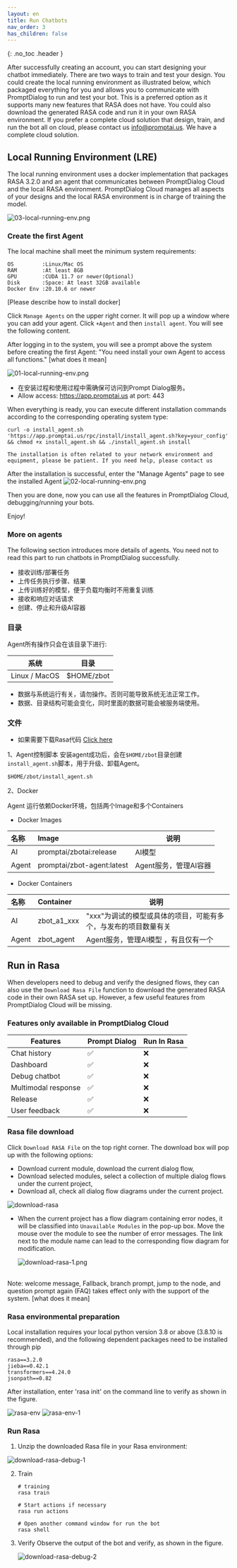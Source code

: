 ```yaml
---
layout: en
title: Run Chatbots
nav_order: 3
has_children: false
---
```

{: .no_toc .header }

After successfully creating an account, you can start designing your chatbot immediately. There are two ways to train and test your design. You could create the local running environment as illustrated below, which packaged everything for you and allows you to communicate with PromptDialog to run and test your bot.  This is a preferred option as it supports many new features that RASA does not have.  You could also download the generated RASA code and run it in your own RASA environment.  If you prefer a complete cloud solution that design, train, and run the bot all on cloud, please contact us [info@promptai.us](info@promptai.us).  We have a complete cloud solution. 


## Local Running Environment (LRE)
The local running environment uses a docker implementation that packages RASA 3.2.0 and an agent that communicates between PromptDialog Cloud and the local RASA environment.   PromptDialog Cloud manages all aspects of your designs and the local RASA environment is in charge of training the model. 

![03-local-running-env.png](/assets/images/local_running_env/03-local-running-env.png)

### Create the first Agent
The local machine shall meet the minimum system requirements:

```text
OS         :Linux/Mac OS
RAM        :At least 8GB
GPU        :CUDA 11.7 or newer(Optional)
Disk       :Space: At least 32GB available
Docker Env :20.10.6 or newer
```

[Please describe how to install docker]

Click `Manage Agents` on the upper right corner.  It will pop up a window where you can add your agent.  Click `+Agent` and then `install agent`.  You  will see the following content.

After logging in to the system, you will see a prompt above the system before creating the first Agent: "You need install your own Agent to access all functions." [what does it mean]
 

![01-local-running-env.png](/assets/images/local_running_env/01-local-running-env.png)


- 在安装过程和使用过程中需确保可访问到Prompt Dialog服务。
- Allow access: https://app.promptai.us at port: 443

When everything is ready, you can execute different installation commands according to the corresponding operating system type:
```shell
curl -o install_agent.sh 'https://app.promptai.us/rpc/install/install_agent.sh?key=your_config' && chmod +x install_agent.sh && ./install_agent.sh install
```
`The installation is often related to your network environment and equipment, please be patient. If you need help, please contact us`

After the installation is successful, enter the "Manage Agents" page to see the installed Agent
![02-local-running-env.png](/assets/images/local_running_env/02-local-running-env.png)

Then you are done, now you can use all the features in PromptDialog Cloud, debugging/running your bots. 

Enjoy!

### More on agents
The following section introduces more details of agents. You need not to read this part to run chatbots in PromptDialog successfully. 

- 接收训练/部署任务
- 上传任务执行步骤、结果
- 上传训练好的模型，便于负载均衡时不用重复训练
- 接收和响应对话请求
- 创建、停止和升级AI容器

### 目录
Agent所有操作只会在该目录下进行:

| 系统           | 目录             |
|---------------|-----------------|
| Linux / MacOS | $HOME/zbot     |

- 数据与系统运行有关，请勿操作。否则可能导致系统无法正常工作。
- 数据、目录结构可能会变化，同时里面的数据可能会被服务端使用。

<!--
Example:

```shell
.
└── .promptai
    ├── .agent
    │   ├── a1 ## 训练任务，目录名称为内部账户名称
    │   ├── download ## 训练数据目录
    │   ├── pqdata ## 缓存数据
    │   │   ├── reporter.published.project ## 发布项目的缓存
    │   │   ├── reporter.task.result ## 任务执行结果缓存
    │   │   └── reporter.task.step ## 任务执行步骤缓存
    │   └── published_project.conf ## 发布的项目数据
    └── .ai  ## AI 数据目录
        ├── log ## 日志目录
        │   └── a1 ## 目录名称为内部账户名称
        │       ├── debug ## 调试的日志
        │       ├── p_cm6gp9vx6igw ## 发布项目的日志 名称为项目ID，可能会有多个
        │       ├── p_cm6j0rozjncw
        │       └── p_cmaamgq4bsao
        ├── model ## 模型文件目录
        │   └── a1 ## 目录名称为内部账户名称
        │       ├── debug ## 调试的模型
        │       ├── p_cm6gp9vx6igw ## 发布项目的模型 名称为项目ID，可能会有多个
        │       ├── p_cm6j0rozjncw
        │       └── p_cmaamgq4bsao
        └── train ## 训练数据目录
            └── a1 ## 目录名称为内部账户名称
                ├── debug ## 调试的训练数据
                ├── p_cm6gp9vx6igw ## 发布项目的训练数据 名称为项目ID，可能会有多个
                ├── p_cm6j0rozjncw
                └── p_cmaamgq4bsao
```
-->

### 文件
- 如果需要下载Rasa代码 [Click here](/docs/run_bots/)

1、Agent控制脚本
安装agent成功后，会在`$HOME/zbot`目录创建`install_agent.sh`脚本，用于升级、卸载Agent。
```shell
$HOME/zbot/install_agent.sh
```

2、Docker

Agent 运行依赖Docker环境，包括两个Image和多个Containers
- Docker Images

| 名称   | Image                        | 说明                            |
|:------|:-----------------------------|---------------------------------|
|  AI   | promptai/zbotai:release      | AI模型                          |
| Agent | promptai/zbot-agent:latest   | Agent服务，管理AI容器             |

- Docker Containers

| 名称   | Container    | 说明                                                        |
|:------|:-------------|-------------------------------------------------------------|
|  AI   | zbot_a1_xxx  | "xxx"为调试的模型或具体的项目，可能有多个，与发布的项目数量有关       |
| Agent | zbot_agent   | Agent服务，管理AI模型 ，有且仅有一个                             |


## Run in Rasa

When developers need to debug and verify the designed flows, they can also use the `Download Rasa File` function to download the generated RASA code in their own RASA set up.  However, a few useful features from PromptDialog Cloud will be missing.  

### Features only available in PromptDialog Cloud

<!---
| Features                  | Prompt Dialog | Run In Rasa |
|---------------------------|--------------|-------------|
| Attachment bot reply      |         ✅   |       ❌    |
| Chat history              |         ✅   |       ❌    |
| Condition reply           |         ✅   |       ❌    |
| Dashboard                 |         ✅   |       ❌    |        
| Debug chatbot             |         ✅   |       ❌    |
| FAQ:First message to user |         ✅   |       ❌    |
| FAQ:Last message to user  |         ✅   |       ❌    |
| FAQ:Multi bot replies     |         ✅   |       ❌    |
| Image bot reply           |         ✅   |       ❌    |
| Release                   |         ✅   |       ❌    |
| User Feedback             |         ✅   |       ❌    |

--->

| Features                  | Prompt Dialog | Run In Rasa |
|---------------------------|--------------|-------------|
| Chat history              |         ✅   |       ❌    |
| Dashboard                 |         ✅   |       ❌    |        
| Debug chatbot             |         ✅   |       ❌    |
| Multimodal response       |         ✅   |       ❌    |
| Release                   |         ✅   |       ❌    |
| User feedback             |         ✅   |       ❌    |

### Rasa file download

Click `Download RASA File` on the top right corner.  The download box will pop up with the following options:

* Download current module, download the current dialog flow,
* Download selected modules, select a collection of multiple dialog flows under the current project,
* Download all, check all dialog flow diagrams under the current project.

![download-rasa](/assets/images/dev_guide/download-rasa.png)

- When the current project has a flow diagram containing error nodes, it will be classified into `Unavailable Modules` in the pop-up box.  Move the mouse over the module to see the number of error messages. The link next to the module name can lead to the corresponding flow diagram for modification.
  
  ![download-rasa-1.png](/assets/images/dev_guide/download-rasa-1.png)

<br/>Note: welcome message, Fallback, branch prompt, jump to the node, and question prompt again (FAQ) takes effect only with the support of the system. [what does it mean]

### Rasa environmental preparation

Local installation requires your local python version 3.8 or above (3.8.10 is recommended), and the following dependent packages need to be installed through pip

```text
rasa==3.2.0
jieba==0.42.1
transformers==4.24.0
jsonpath==0.82
```

After installation, enter 'rasa init' on the command line to verify as shown in the figure.

![rasa-env](/assets/images/dev_guide/download-rasa-env.png)
![rasa-env-1](/assets/images/dev_guide/download-rasa-env-1.png)

### Run Rasa

1. Unzip the downloaded Rasa file in your Rasa environment:

![download-rasa-debug-1](/assets/images/dev_guide/download-rasa-debug-1.jpg)

2. Train 

   ```shell
   # training
   rasa train
   
   # Start actions if necessary
   rasa run actions
   
   # Open another command window for run the bot 
   rasa shell
   ```

3. Verify
   Observe the output of the bot and verify, as shown in the figure.
   
   ![download-rasa-debug-2](/assets/images/dev_guide/download-rasa-debug-2.jpg)

<!---
1、The current version does not support built-in variables
-->

